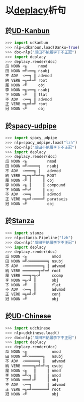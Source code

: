 # 以[deplacy](https://koichiyasuoka.github.io/deplacy/)析句

## 於[UD-Kanbun](https://github.com/KoichiYasuoka/UD-Kanbun)

```py
>>> import udkanbun
>>> nlp=udkanbun.load(Danku=True)
>>> doc=nlp("瓜田不納履李下不正冠")
>>> import deplacy
>>> deplacy.render(doc)
瓜 NOUN <╗     nmod
田 NOUN ═╝<══╗ nsubj
不 ADV  <══╗ ║ advmod
納 VERB ═╗═╝═╝ root
履 NOUN <╝     obj
李 NOUN ═╗<══╗ nsubj
下 NOUN <╝   ║ flat
不 ADV  <══╗ ║ advmod
正 VERB ═╗═╝═╝ root
冠 NOUN <╝     obj
```

## 於[spacy-udpipe](https://github.com/TakeLab/spacy-udpipe)

```py
>>> import spacy_udpipe
>>> nlp=spacy_udpipe.load("lzh")
>>> doc=nlp("瓜田不納履李下不正冠")
>>> import deplacy
>>> deplacy.render(doc)
瓜 NOUN <╗         nmod
田 NOUN ═╝<════╗   nsubj
不 ADV  <════╗ ║   advmod
納 VERB ═╗═╗═╝═╝═╗ ROOT
履 NOUN <╝ ║     ║ obj
李 NOUN <╗ ║     ║ compound
下 NOUN ═╝<╝     ║ obj
不 ADV  <══╗     ║ advmod
正 VERB ═╗═╝<════╝ parataxis
冠 NOUN <╝         obj
```

## 於[Stanza](https://stanfordnlp.github.io/stanza)

```py
>>> import stanza
>>> nlp=stanza.Pipeline("lzh")
>>> doc=nlp("瓜田不納履李下不正冠")
>>> import deplacy
>>> deplacy.render(doc)
瓜 NOUN <╗           nmod
田 NOUN ═╝<════════╗ nsubj
不 ADV  <════════╗ ║ advmod
納 VERB ═══════╗═╝═╝ root
履 VERB ═══╗═╗<╝     ccomp
李 NOUN ═╗<╝ ║       obj
下 NOUN <╝   ║       flat
不 ADV  <══╗ ║       advmod
正 VERB ═╗═╝<╝       conj
冠 NOUN <╝           obj
```

## 於[UD-Chinese](https://pypi.org/project/udchinese)

```py
>>> import udchinese
>>> nlp=udchinese.load()
>>> doc=nlp("瓜田不納履李下不正冠")
>>> import deplacy
>>> deplacy.render(doc)
瓜 NOUN <╗           nmod
田 NOUN ═╝<══════╗   nsubj
不 ADV  <══════╗ ║   advmod
納 VERB ═════╗═╝═╝<╗ csubj
履 NOUN <╗   ║     ║ nmod
李 NOUN ═╝<╗ ║     ║ nmod
下 NOUN ═══╝<╝     ║ obj
不 ADV  <══╗       ║ advmod
正 VERB ═╗═╝═══════╝ root
冠 NOUN <╝           obj
```

